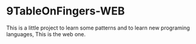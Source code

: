 # 9TableOnFingers-WEB
This is a little project to learn some patterns and to learn new programing languages, This is the web one.
